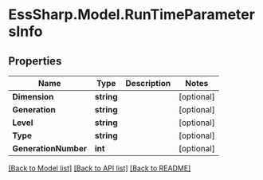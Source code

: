# EssSharp.Model.RunTimeParametersInfo

## Properties

Name | Type | Description | Notes
------------ | ------------- | ------------- | -------------
**Dimension** | **string** |  | [optional] 
**Generation** | **string** |  | [optional] 
**Level** | **string** |  | [optional] 
**Type** | **string** |  | [optional] 
**GenerationNumber** | **int** |  | [optional] 

[[Back to Model list]](../README.md#documentation-for-models) [[Back to API list]](../README.md#documentation-for-api-endpoints) [[Back to README]](../README.md)

